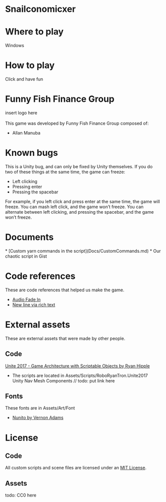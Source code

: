 [comment]: <> (![Gameplay footage 1]&#40;/Docs/pengi-header03.gif&#41;)
<h1>Snailconomicxer</h1>

<h1>Where to play</h1>
Windows

<h1>How to play</h1>
Click and have fun

<h1>Funny Fish Finance Group</h1>
insert logo here
<br/><br/>
This game was developed by Funny Fish Finance Group composed of: <br/>
<ul><li>Allan Manuba</li></ul>

<h1>Known bugs</h1>
This is a Unity bug, and can only be fixed by Unity themselves. If you do two of these things at the same time, 
the game can freeze:

<ul>
<li>Left clicking</li>
<li>Pressing enter</li>
<li>Pressing the spacebar</li>
</ul>

For example, if you left click and press enter at the same time, the game will freeze. You can mash left click, 
and the game won’t freeze. You can alternate between left clicking, and pressing the spacebar, and the game won’t freeze.

<h1>Documents</h1>
* [Custom yarn commands in the script](Docs/CustomCommands.md)
* Our chaotic script in Gist

# Code references
These are code references that helped us make the game.
* [Audio Fade In](https://stackoverflow.com/questions/57527257/audio-fade-in-out-with-c-sharp-in-unity)
* [New line via rich text](http://digitalnativestudios.com/forum/index.php?topic=1199.0)

# External assets
These are external assets that were made by other people.
## Code
[Unite 2017 - Game Architecture with Scriptable Objects by Ryan Hipple](https://github.com/roboryantron/Unite2017)
- The scripts are located in Assets/Scripts/RoboRyanTron.Unite2017
<br/><a>Unity Nav Mesh Components</a>
// todo: put link here

## Fonts
These fonts are in Assets/Art/Font
* [Nunito by Vernon Adams](https://github.com/googlefonts/nunito)

# License
## Code
All custom scripts and scene files are licensed under an [MIT License](/CODE_LICENSE).

## Assets
todo: CC0 here
